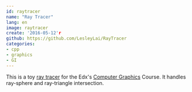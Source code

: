 ```yaml
---
id: raytracer
name: "Ray Tracer"
lang: en
image: raytracer
create: '2016-05-12'r
github: https://github.com/LesleyLai/RayTracer
categories:
- cpp
- graphics
- GI
---
```


This is a toy [ray tracer](https://en.wikipedia.org/wiki/Ray_tracing_(graphics)) for the Edx's [Computer Graphics](https://www.edx.org/course/computer-graphics-uc-san-diegox-cse167x-3) Course. It handles ray-sphere and ray-triangle intersection.
